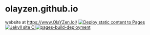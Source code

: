 # olayzen.github.io
website at https://www.OlaYZen.lol/
[![Deploy static content to Pages](https://github.com/OlaYZen/olayzen.github.io/actions/workflows/static.yml/badge.svg)](https://github.com/OlaYZen/olayzen.github.io/actions/workflows/static.yml)[![Jekyll site CI](https://github.com/OlaYZen/olayzen.github.io/actions/workflows/jekyll-docker.yml/badge.svg)](https://github.com/OlaYZen/olayzen.github.io/actions/workflows/jekyll-docker.yml)[![pages-build-deployment](https://github.com/OlaYZen/olayzen.github.io/actions/workflows/pages/pages-build-deployment/badge.svg)](https://github.com/OlaYZen/olayzen.github.io/actions/workflows/pages/pages-build-deployment)